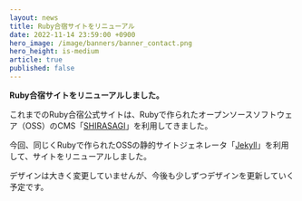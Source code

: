 ```yaml
---
layout: news
title: Ruby合宿サイトをリニューアル
date: 2022-11-14 23:59:00 +0900
hero_image: /image/banners/banner_contact.png
hero_height: is-medium
article: true
published: false
---
```


**Ruby合宿サイトをリニューアルしました。**

これまでのRuby合宿公式サイトは、Rubyで作られたオープンソースソフトウェア（OSS）のCMS「[SHIRASAGI](https://www.ss-proj.org/)」を利用してきました。

今回、同じくRubyで作られたOSSの静的サイトジェネレータ「[Jekyll](http://jekyllrb-ja.github.io/)」を利用して、サイトをリニューアルしました。

デザインは大きく変更していませんが、今後も少しずつデザインを更新していく予定です。
